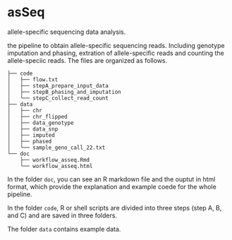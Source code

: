 # asSeq
allele-specific sequencing data analysis. 

the pipeline to obtain allele-specific sequencing reads. Including genotype imputation and phasing, extration of allele-specific reads and counting the allele-speciic reads. The files are organized as follows. 
```
├── code
│   ├── flow.txt
│   ├── stepA_prepare_input_data
│   ├── stepB_phasing_and_imputation
│   └── stepC_collect_read_count
├── data
│   ├── chr
│   ├── chr_flipped
│   ├── data_genotype
│   ├── data_snp
│   ├── imputed
│   ├── phased
│   └── sample_geno_call_22.txt
└── doc
    ├── workflow_asseq.Rmd
    └── workflow_asseq.html
```

In the folder ```doc```, you can see an R markdown file and the ouptut in html format, which provide the explanation and example coede for the whole pipeline. 

In the folder ```code```, R or shell scripts are divided into three steps (step A, B, and C) and are saved in three folders. 

The folder ```data``` contains example data. 


